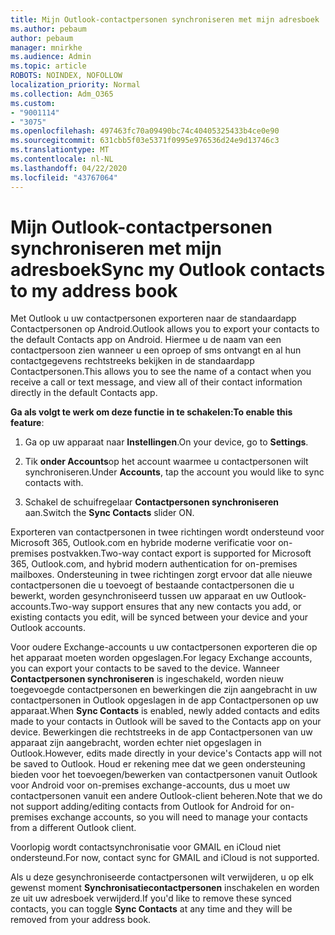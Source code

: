 ```yaml
---
title: Mijn Outlook-contactpersonen synchroniseren met mijn adresboek
ms.author: pebaum
author: pebaum
manager: mnirkhe
ms.audience: Admin
ms.topic: article
ROBOTS: NOINDEX, NOFOLLOW
localization_priority: Normal
ms.collection: Adm_O365
ms.custom:
- "9001114"
- "3075"
ms.openlocfilehash: 497463fc70a09490bc74c40405325433b4ce0e90
ms.sourcegitcommit: 631cbb5f03e5371f0995e976536d24e9d13746c3
ms.translationtype: MT
ms.contentlocale: nl-NL
ms.lasthandoff: 04/22/2020
ms.locfileid: "43767064"
---
```

# <a name="sync-my-outlook-contacts-to-my-address-book"></a><span data-ttu-id="f4d52-102">Mijn Outlook-contactpersonen synchroniseren met mijn adresboek</span><span class="sxs-lookup"><span data-stu-id="f4d52-102">Sync my Outlook contacts to my address book</span></span>

<span data-ttu-id="f4d52-103">Met Outlook u uw contactpersonen exporteren naar de standaardapp Contactpersonen op Android.</span><span class="sxs-lookup"><span data-stu-id="f4d52-103">Outlook allows you to export your contacts to the default Contacts app on Android.</span></span> <span data-ttu-id="f4d52-104">Hiermee u de naam van een contactpersoon zien wanneer u een oproep of sms ontvangt en al hun contactgegevens rechtstreeks bekijken in de standaardapp Contactpersonen.</span><span class="sxs-lookup"><span data-stu-id="f4d52-104">This allows you to see the name of a contact when you receive a call or text message, and view all of their contact information directly in the default Contacts app.</span></span>
 
<span data-ttu-id="f4d52-105">**Ga als volgt te werk om deze functie in te schakelen:**</span><span class="sxs-lookup"><span data-stu-id="f4d52-105">**To enable this feature**:</span></span>
 
1. <span data-ttu-id="f4d52-106">Ga op uw apparaat naar **Instellingen**.</span><span class="sxs-lookup"><span data-stu-id="f4d52-106">On your device, go to **Settings**.</span></span>

2. <span data-ttu-id="f4d52-107">Tik **onder Accounts**op het account waarmee u contactpersonen wilt synchroniseren.</span><span class="sxs-lookup"><span data-stu-id="f4d52-107">Under **Accounts**, tap the account you would like to sync contacts with.</span></span>

3. <span data-ttu-id="f4d52-108">Schakel de schuifregelaar **Contactpersonen synchroniseren** aan.</span><span class="sxs-lookup"><span data-stu-id="f4d52-108">Switch the **Sync Contacts** slider ON.</span></span>
 
<span data-ttu-id="f4d52-109">Exporteren van contactpersonen in twee richtingen wordt ondersteund voor Microsoft 365, Outlook.com en hybride moderne verificatie voor on-premises postvakken.</span><span class="sxs-lookup"><span data-stu-id="f4d52-109">Two-way contact export is supported for Microsoft 365, Outlook.com, and hybrid modern authentication for on-premises mailboxes.</span></span> <span data-ttu-id="f4d52-110">Ondersteuning in twee richtingen zorgt ervoor dat alle nieuwe contactpersonen die u toevoegt of bestaande contactpersonen die u bewerkt, worden gesynchroniseerd tussen uw apparaat en uw Outlook-accounts.</span><span class="sxs-lookup"><span data-stu-id="f4d52-110">Two-way support ensures that any new contacts you add, or existing contacts you edit, will be synced between your device and your Outlook accounts.</span></span>
 
<span data-ttu-id="f4d52-111">Voor oudere Exchange-accounts u uw contactpersonen exporteren die op het apparaat moeten worden opgeslagen.</span><span class="sxs-lookup"><span data-stu-id="f4d52-111">For legacy Exchange accounts, you can export your contacts to be saved to the device.</span></span> <span data-ttu-id="f4d52-112">Wanneer **Contactpersonen synchroniseren** is ingeschakeld, worden nieuw toegevoegde contactpersonen en bewerkingen die zijn aangebracht in uw contactpersonen in Outlook opgeslagen in de app Contactpersonen op uw apparaat.</span><span class="sxs-lookup"><span data-stu-id="f4d52-112">When **Sync Contacts** is enabled, newly added contacts and edits made to your contacts in Outlook will be saved to the Contacts app on your device.</span></span> <span data-ttu-id="f4d52-113">Bewerkingen die rechtstreeks in de app Contactpersonen van uw apparaat zijn aangebracht, worden echter niet opgeslagen in Outlook.</span><span class="sxs-lookup"><span data-stu-id="f4d52-113">However, edits made directly in your device's Contacts app will not be saved to Outlook.</span></span> <span data-ttu-id="f4d52-114">Houd er rekening mee dat we geen ondersteuning bieden voor het toevoegen/bewerken van contactpersonen vanuit Outlook voor Android voor on-premises exchange-accounts, dus u moet uw contactpersonen vanuit een andere Outlook-client beheren.</span><span class="sxs-lookup"><span data-stu-id="f4d52-114">Note that we do not support adding/editing contacts from Outlook for Android for on-premises exchange accounts, so you will need to manage your contacts from a different Outlook client.</span></span>
 
<span data-ttu-id="f4d52-115">Voorlopig wordt contactsynchronisatie voor GMAIL en iCloud niet ondersteund.</span><span class="sxs-lookup"><span data-stu-id="f4d52-115">For now, contact sync for GMAIL and iCloud is not supported.</span></span>
 
<span data-ttu-id="f4d52-116">Als u deze gesynchroniseerde contactpersonen wilt verwijderen, u op elk gewenst moment **Synchronisatiecontactpersonen** inschakelen en worden ze uit uw adresboek verwijderd.</span><span class="sxs-lookup"><span data-stu-id="f4d52-116">If you'd like to remove these synced contacts, you can toggle **Sync Contacts** at any time and they will be removed from your address book.</span></span>
